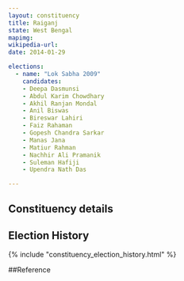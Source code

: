 ```yaml
---
layout: constituency
title: Raiganj
state: West Bengal
mapimg: 
wikipedia-url: 
date: 2014-01-29

elections: 
  - name: "Lok Sabha 2009"
    candidates: 
    - Deepa Dasmunsi 
    - Abdul Karim Chowdhary 
    - Akhil Ranjan Mondal 
    - Anil Biswas 
    - Bireswar Lahiri 
    - Faiz Rahaman 
    - Gopesh Chandra Sarkar 
    - Manas Jana 
    - Matiur Rahman 
    - Nachhir Ali Pramanik 
    - Suleman Hafiji 
    - Upendra Nath Das 

---
```

## Constituency details


## Election History
{% include "constituency_election_history.html" %}

##Reference
